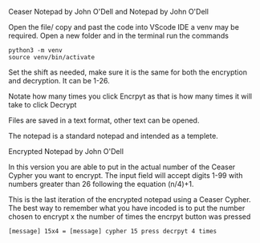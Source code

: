 Ceaser Notepad by John O'Dell
and Notepad by John O'Dell

Open the file/ copy and past the code into VScode IDE
a venv may be required. Open a new folder and in the terminal run the commands

    python3 -m venv
    source venv/bin/activate

Set the shift as needed, make sure it is the same for both the encryption and decryption.
It can be 1-26.

Notate how many times you click Encrpyt as that is how many times it will take to click Decrypt

Files are saved in a text format, other text can be opened.

The notepad is a standard notepad and intended as a templete. 

Encrypted Notepad by John O'Dell

In this version you are able to put in the actual number of the Ceaser Cypher you want to encrypt. The input field will accept digits 1-99 with numbers greater than 26 following the equation (n/4)+1.

This is the last iteration of the encrypted notepad using a Ceaser Cypher. The best way to remember what you have incoded is to put the number chosen to encrypt x the number of times the encrpyt button was pressed

    [message] 15x4 = [message] cypher 15 press decrpyt 4 times
